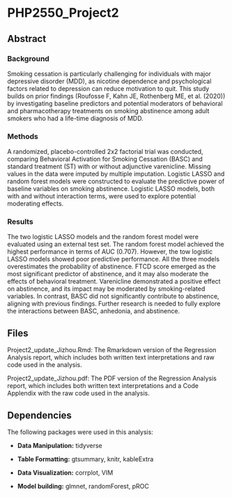 # PHP2550_Project2

## Abstract

### Background
Smoking cessation is particularly challenging for individuals with major depressive disorder (MDD), as nicotine dependence and psychological factors related to depression can reduce motivation to quit. This study builds on prior findings (Roufosse F, Kahn JE, Rothenberg ME, et al. (2020)) by investigating baseline predictors and potential moderators of behavioral and pharmacotherapy treatments on smoking abstinence among adult smokers who had a life-time diagnosis of MDD.

### Methods
A randomized, placebo-controlled 2x2 factorial trial was conducted, comparing Behavioral Activation for Smoking Cessation (BASC) and standard treatment (ST) with or without adjunctive varenicline. Missing values in the data were imputed by multiple imputation. Logistic LASSO and random forest models were constructed to evaluate the predictive power of baseline variables on smoking abstinence. Logistic LASSO models, both with and without interaction terms, were used to explore potential moderating effects.

### Results
The two logistic LASSO models and the random forest model were evaluated using an external test set. The random forest model achieved the highest performance in terms of AUC (0.707). However, the tow logistic LASSO models showed poor predictive performance. All the three models overestimates the probability of abstinence. FTCD score emerged as the most significant predictor of abstinence, and it may also moderate the effects of behavioral treatment. Varenicline demonstrated a positive effect on abstinence, and its impact may be moderated by smoking-related variables. In contrast, BASC did not significantly contribute to abstinence, aligning with previous findings. Further research is needed to fully explore the interactions between BASC, anhedonia, and abstinence.

## Files

Project2_update_Jizhou.Rmd: The Rmarkdown version of the Regression Analysis report, which includes both written text interpretations and raw code used in the analysis.

Project2_update_Jizhou.pdf: The PDF version of the Regression Analysis report, which includes both written text interpretations and a Code Applendix with the raw code used in the analysis.

## Dependencies
The following packages were used in this analysis:

- **Data Manipulation:**  tidyverse

- **Table Formatting:** gtsummary, knitr, kableExtra

- **Data Visualization:** corrplot, VIM

- **Model building:** glmnet, randomForest, pROC
